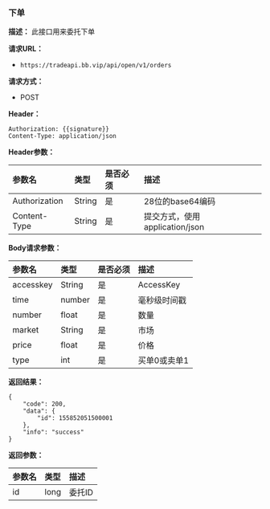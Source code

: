### 下单

**描述：**
此接口用来委托下单

**请求URL：** 
- ` https://tradeapi.bb.vip/api/open/v1/orders `

**请求方式：**
- POST

**Header：**

```
Authorization: {{signature}}
Content-Type: application/json
```

**Header参数：**

| 参数名          | 类型     | 是否必须 | 描述   |
| :----------- | :----- | :--- | :--- |
| Authorization | String | 是    | 28位的base64编码 |
| Content-Type | String | 是 |提交方式，使用application/json|


**Body请求参数：**

| 参数名          | 类型     | 是否必须 | 描述   |
| :----------- | :----- | :--- | :--- |
| accesskey | String | 是    | AccessKey |
| time | number | 是    | 毫秒级时间戳 |
| number | float | 是    | 数量 |
| market | String | 是    | 市场 |
| price | float | 是    | 价格 |
| type | int | 是    | 买单0或卖单1 |

**返回结果：**

```
{
	"code": 200,
	"data": {
		"id": 155852051500001
	},
	"info": "success"
}
```

**返回参数：**

| 参数名          | 类型   | 描述   |
| :----------- |  :--- | :--- |
| id | long     | 委托ID |

